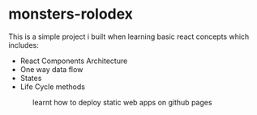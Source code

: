 # monsters-rolodex
<p>This is a simple project i built when learning basic react concepts which includes:</p>
  <ul>
  <li>React Components Architecture</li>
  <li>One way data flow</li>
  <li>States</li>
  <li>Life Cycle methods</li>
   <ul> 
    <p> learnt how to deploy static web apps on github pages </p>   

